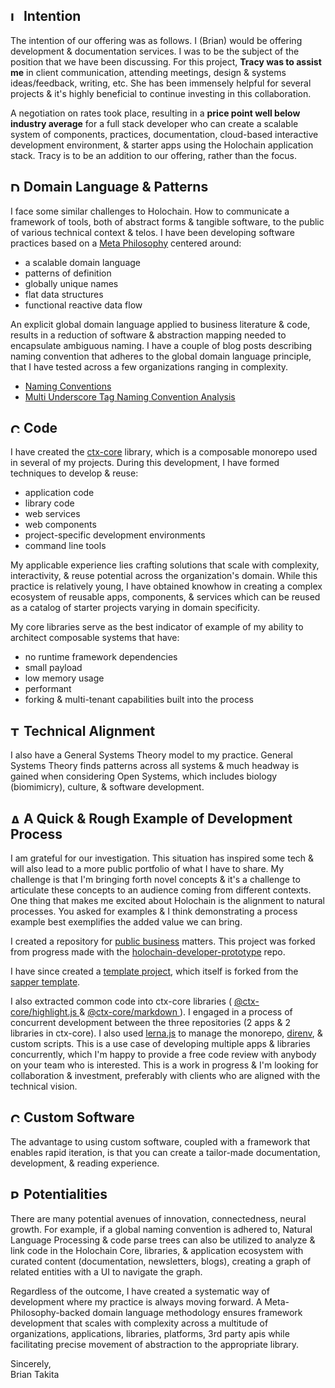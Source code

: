 <!-- ## Intention -->
<h2>
	<img src="/icons/history-solid.svg?style=fill:grey;" alt="Intention" rel="prefetch" />
	Intention
	<a class="hide" href="/icons/history-solid.svg?style=fill:grey;" rel="prefetch"></a>
</h2>

The intention of our offering was as follows.
I (Brian) would be offering development & documentation services.
I was to be the subject of the position that we have been discussing.
For this project, **Tracy was to assist me** in client communication, attending meetings,
	design & systems ideas/feedback, writing, etc.
She has been immensely helpful for several projects & it's highly beneficial to continue investing in
	this collaboration.

A negotiation on rates took place, resulting in a **price point well below industry average** for a
	full stack developer who can create a scalable system of components, practices, documentation,
	cloud-based interactive development environment, & starter apps using the Holochain application stack.
Tracy is to be an addition to our offering, rather than the focus.

<!-- ## Domain Language & Patterns -->
<h2>
	<img src="/icons/language-solid.svg?style=fill:grey;" alt="Domain Language & Patterns" rel="prefetch" />
	Domain Language & Patterns
	<a class="hide" href="/icons/language-solid.svg?style=fill:grey;" rel="prefetch"></a>
</h2>	

I face some similar challenges to Holochain.
How to communicate a framework of tools, both of abstract forms & tangible software,
	to the public of various technical context & telos.
I have been developing software practices based on a
	<a target="_blank" href="https://github.com/btakita/philosophy">Meta Philosophy</a> centered around:

* a scalable domain language
* patterns of definition
* globally unique names
* flat data structures
* functional reactive data flow

An explicit global domain language applied to business literature & code,
	results in a reduction of software & abstraction mapping needed to encapsulate ambiguous naming.
I have a couple of blog posts describing naming convention that adheres to the global domain language principle,
	that I have tested across a few organizations ranging in complexity.

* <a target="_blank" href="http://www.briantakita.com/posts/naming-conventions/">Naming Conventions</a>
* <a target="_blank" href="http://www.briantakita.com/posts/multi-underscore-tag-naming-convention-analysis/">
		Multi Underscore Tag Naming Convention Analysis
	</a>

<!-- ## Code -->
<h2>
	<img src="/icons/code-solid.svg?style=fill:grey;" alt="Code" rel="prefetch" />
	Code
	<a class="hide" href="/icons/code-solid.svg?style=fill:grey;" rel="prefetch"></a>
</h2>	

I have created the <a target="_blank" href="https://github.com/ctx-core/ctx-core">ctx-core</a> library,
	which is a composable monorepo used in several of my projects.
During this development, I have formed techniques to develop & reuse:

* application code
* library code
* web services
* web components
* project-specific development environments
* command line tools

My applicable experience lies crafting solutions that scale with complexity, interactivity, & reuse potential
	across the organization's domain.
While this practice is relatively young, I have obtained knowhow in creating a complex ecosystem of reusable
	apps, components, & services which can be reused as a catalog of starter projects varying in domain specificity.

My core libraries serve as the best indicator of example of my ability to architect composable systems that have:

* no runtime framework dependencies
* small payload
* low memory usage
* performant
* forking & multi-tenant capabilities built into the process

<!-- ## Technical Alignment -->
<h2>
	<img src="/icons/sync-solid.svg?style=fill:grey;" alt="Technical Alignment"/>
	Technical Alignment
	<a class="hide" href="/icons/sync-solid.svg?style=fill:grey;" rel="prefetch"></a>
</h2>

I also have a General Systems Theory model to my practice.
General Systems Theory finds patterns across all systems & much headway is gained when considering
 Open Systems, which includes biology (biomimicry), culture, & software development.

<!-- ## A Quick & Rough Example of Development Process -->
<h2>
	<img src="/icons/laptop-code-solid.svg?style=fill:grey;" alt="A Quick & Rough Example of Development Process"/>
	A Quick & Rough Example of Development Process
	<a class="hide" href="/icons/laptop-code-solid.svg?style=fill:grey;" rel="prefetch"></a>
</h2>

I am grateful for our investigation.
This situation has inspired some tech & will also lead to a more public portfolio of what I have to share.
My challenge is that I'm bringing forth novel concepts & it's a challenge to articulate these concepts to
	an audience coming from different contexts.
One thing that makes me excited about Holochain is the alignment to natural processes.
You asked for examples & I think demonstrating a process example best exemplifies the added value we can bring.

I created a repository for
	<a target="_blank" href="https://github.com/btakita/business">public business</a> matters.
This project was forked from progress made with the
	<a target="_blank" href="https://github.com/btakita/holochain-developer-prototype">holochain-developer-prototype</a>
	repo.
	
I have since created a
	<a target="_blank" href="https://github.com/ctx-core/sapper-template/tree/ctx-core">template project</a>,
	which itself is forked from the
	<a target="_blank" href="https://github.com/sveltejs/sapper-template/tree/rollup">sapper template</a>.

I also extracted common code into ctx-core libraries (
	<a target="_blank" href="https://github.com/ctx-core/ctx-core/tree/master/packages/highlight.js">
		@ctx-core/highlight.js
	</a> &
	<a target="_blank" href="https://github.com/ctx-core/ctx-core/tree/master/packages/markdown">
		@ctx-core/markdown
	</a>).
I engaged in a process of concurrent development between the three repositories (2 apps & 2 libraries in ctx-core).
I also used
	<a target="_blank" href="https://lerna.js.org/">lerna.js</a> to manage the monorepo,
	<a target="_blank" href="https://direnv.net/">direnv</a>,
	& custom scripts.
This is a use case of developing multiple apps & libraries concurrently, which I'm happy to provide a
	free code review with anybody on your team who is interested.
This is a work in progress & I'm looking for collaboration & investment,
	preferably with clients who are aligned with the technical vision.
	
<!-- ## Custom Software -->
<h2>
	<img src="/icons/cogs-solid.svg?style=fill:grey;" alt="Custom Software" rel="prefetch" />
	Custom Software
	<a class="hide" href="/icons/cogs-solid.svg?style=fill:grey;" rel="prefetch"></a>
</h2>

The advantage to using custom software, coupled with a framework that enables rapid iteration,
	is that you can create a tailor-made documentation, development, & reading experience.
	
<!-- ## Potentialities -->
<h2>
	<img src="/icons/lightbulb-regular.svg?style=fill:grey;" alt="Potentialities" rel="prefetch" />
	Potentialities
	<a class="hide" href="/icons/lightbulb-regular.svg?style=fill:grey;" rel="prefetch"></a>
</h2>

There are many potential avenues of innovation, connectedness, neural growth.
For example, if a global naming convention is adhered to,
	Natural Language Processing & code parse trees can also be utilized to
	analyze & link code in the Holochain Core, libraries, & application ecosystem
	with curated content (documentation, newsletters, blogs),
	creating a graph of related entities with a UI to navigate the graph.

Regardless of the outcome, I have created a systematic way of development
	where my practice is always moving forward.
A Meta-Philosophy-backed domain language methodology ensures framework development
	that scales with complexity across a multitude of
	organizations, applications, libraries, platforms, 3rd party apis
	while facilitating precise movement of abstraction to the appropriate library.

Sincerely, \
Brian Takita

<style>
	.prefetch {
		display: none;
	}
	h2 img {
		width: 1rem;
		height: 1rem;
	}
</style>
